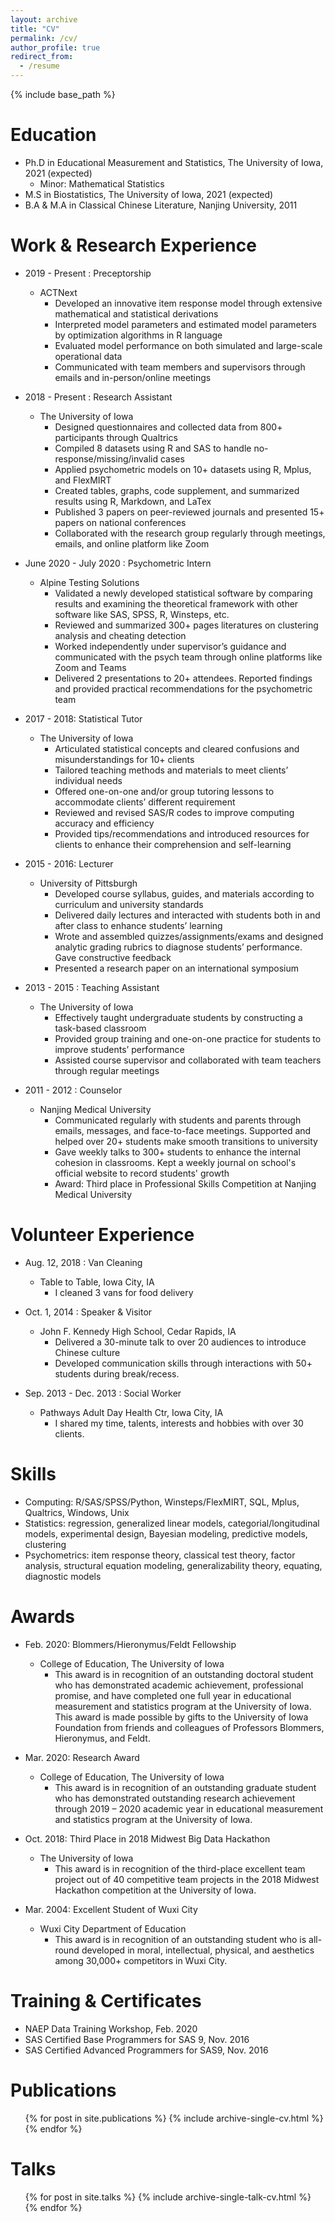 ```yaml
---
layout: archive
title: "CV"
permalink: /cv/
author_profile: true
redirect_from:
  - /resume
---
```


{% include base_path %}

Education
======
* Ph.D in Educational Measurement and Statistics, The University of Iowa, 2021 (expected)
  * Minor: Mathematical Statistics
* M.S  in Biostatistics, The University of Iowa, 2021 (expected)
* B.A & M.A in Classical Chinese Literature, Nanjing University, 2011


Work & Research Experience
======
* 2019 - Present : Preceptorship	
  * ACTNext
    * Developed an innovative item response model through extensive mathematical and statistical derivations 
    * Interpreted model parameters and estimated model parameters by optimization algorithms in R language
    * Evaluated model performance on both simulated and large-scale operational data
    * Communicated with team members and supervisors through emails and in-person/online meetings


* 2018 - Present : Research Assistant	
  * The University of Iowa  
    * Designed questionnaires and collected data from 800+ participants through Qualtrics
    * Compiled 8 datasets using R and SAS to handle no-response/missing/invalid cases
    * Applied psychometric models on 10+ datasets using R, Mplus, and FlexMIRT
    * Created tables, graphs, code supplement, and summarized results using R, Markdown, and LaTex
    * Published 3 papers on peer-reviewed journals and presented 15+ papers on national conferences 
    * Collaborated with the research group regularly through meetings, emails, and online platform like Zoom
  
* June 2020 - July 2020 : Psychometric Intern
  * Alpine Testing Solutions
    * Validated a newly developed statistical software by comparing results and examining the theoretical framework with other software like SAS, SPSS, R, Winsteps, etc.
    * Reviewed and summarized 300+ pages literatures on clustering analysis and cheating detection
    * Worked independently under supervisor’s guidance and communicated with the psych team through online platforms like Zoom and Teams
    * Delivered 2 presentations to 20+ attendees. Reported findings and provided practical recommendations for the psychometric team

* 2017 - 2018: Statistical Tutor 
  * The University of Iowa  
    * Articulated statistical concepts and cleared confusions and misunderstandings for 10+ clients
    * Tailored teaching methods and materials to meet clients’ individual needs
    * Offered one-on-one and/or group tutoring lessons to accommodate clients’ different requirement
    * Reviewed and revised SAS/R codes to improve computing accuracy and efficiency
    * Provided tips/recommendations and introduced resources for clients to enhance their comprehension and self-learning

* 2015 - 2016: Lecturer 
  * University of Pittsburgh
    * Developed course syllabus, guides, and materials according to curriculum and university standards
    * Delivered daily lectures and interacted with students both in and after class to enhance students’ learning
    * Wrote and assembled quizzes/assignments/exams and designed analytic grading rubrics to diagnose students’ performance. Gave constructive feedback
    * Presented a research paper on an international symposium


  
* 2013 - 2015 : Teaching Assistant
  * The University of Iowa
    * Effectively taught undergraduate students by constructing a task-based classroom 
    * Provided group training and one-on-one practice for students to improve students’ performance
    * Assisted course supervisor and collaborated with team teachers through regular meetings

  
* 2011 - 2012 : Counselor
  * Nanjing Medical University
    * Communicated regularly with students and parents through emails, messages, and face-to-face meetings. Supported and helped over 20+ students make smooth transitions to university
    * Gave weekly talks to 300+ students to enhance the internal cohesion in classrooms. Kept a weekly journal on school's official website to record students' growth
    * Award: Third place in Professional Skills Competition at Nanjing Medical University


Volunteer Experience
======
* Aug. 12, 2018 : Van Cleaning 
  * Table to Table, Iowa City, IA 
    * I cleaned 3 vans for food delivery

* Oct. 1, 2014 : Speaker & Visitor							
  * John F. Kennedy High School, Cedar Rapids, IA 
    * Delivered a 30-minute talk to over 20 audiences to introduce Chinese culture
    * Developed communication skills through interactions with 50+ students during break/recess.
    
* Sep. 2013 - Dec. 2013 : Social Worker
   * Pathways Adult Day Health Ctr, Iowa City, IA
      * I shared my time, talents, interests and hobbies with over 30 clients.


Skills
======
* Computing: R/SAS/SPSS/Python, Winsteps/FlexMIRT, SQL, Mplus, Qualtrics, Windows, Unix
* Statistics: regression, generalized linear models, categorial/longitudinal models, experimental design, Bayesian modeling, predictive models, clustering
* Psychometrics: item response theory, classical test theory, factor analysis, structural equation modeling, generalizability theory, equating, diagnostic models

Awards
======
* Feb. 2020: Blommers/Hieronymus/Feldt Fellowship
  * College of Education, The University of Iowa
    * This award is in recognition of an outstanding doctoral student who has demonstrated academic achievement, professional promise, and have completed one full year in educational measurement and statistics program at the University of Iowa. This award is made possible by gifts to the University of Iowa Foundation from friends and colleagues of Professors Blommers, Hieronymus, and Feldt.

* Mar. 2020: Research Award
  * College of Education, The University of Iowa
    * This award is in recognition of an outstanding graduate student who has demonstrated outstanding research achievement through 2019 – 2020 academic year in educational measurement and statistics program at the University of Iowa. 

* Oct. 2018: Third Place in 2018 Midwest Big Data Hackathon
  * The University of Iowa
    * This award is in recognition of the third-place excellent team project out of 40 competitive team projects in the 2018 Midwest Hackathon competition at the University of Iowa.    

* Mar. 2004: Excellent Student of Wuxi City	
  * Wuxi City Department of Education
    * This award is in recognition of an outstanding student who is all-round developed in moral, intellectual, physical, and aesthetics among 30,000+ competitors in Wuxi City.
    

Training & Certificates
======
* NAEP Data Training Workshop, Feb.  2020	  
* SAS Certified Base Programmers for SAS 9, Nov. 2016
* SAS Certified Advanced Programmers for SAS9, Nov. 2016	  


Publications
======
  <ul>{% for post in site.publications %}
    {% include archive-single-cv.html %}
  {% endfor %}</ul>
  
Talks
======
  <ul>{% for post in site.talks %}
    {% include archive-single-talk-cv.html %}
  {% endfor %}</ul>
  


